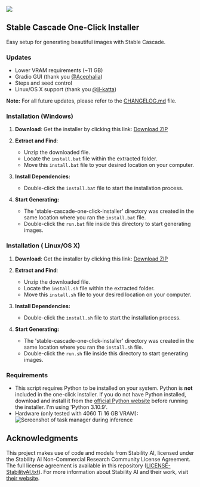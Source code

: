 ![](https://github.com/EtienneDosSantos/stable-cascade-one-click-installer/blob/main/assets/stable-cascade-one-click-installer_background.jpg)

## Stable Cascade One-Click Installer

Easy setup for generating beautiful images with Stable Cascade.

### Updates
- Lower VRAM requirements (~11 GB)
- Gradio GUI (thank you [@Acephalia](https://github.com/Acephalia))
- Steps and seed control
- Linux/OS X support (thank you [@il-katta](https://github.com/il-katta))

**Note:** For all future updates, please refer to the [CHANGELOG.md](https://github.com/EtienneDosSantos/stable-cascade-one-click-installer/blob/main/CHANGELOG.md) file.

### Installation (Windows)

1. **Download**: Get the installer by clicking this link: [Download ZIP](https://github.com/EtienneDosSantos/SC-oci-install.bat-downloader/archive/refs/heads/main.zip)

2. **Extract and Find**: 
   * Unzip the downloaded file.
   * Locate the `install.bat` file within the extracted folder.
   * Move this `install.bat` file to your desired location on your computer.  

3. **Install Dependencies:**
   * Double-click the `install.bat` file to start the installation process.

4. **Start Generating:**
   * The 'stable-cascade-one-click-installer' directory was created in the same location where you ran the `install.bat` file. 
   * Double-click the `run.bat` file inside this directory to start generating images. 

### Installation ( Linux/OS X)

1. **Download**: Get the installer by clicking this link: [Download ZIP](https://github.com/EtienneDosSantos/SC-oci-install.sh-downloader/archive/refs/heads/main.zip)

2. **Extract and Find**: 
   * Unzip the downloaded file.
   * Locate the `install.sh` file within the extracted folder.
   * Move this `install.sh` file to your desired location on your computer.  

3. **Install Dependencies:**
   * Double-click the `install.sh` file to start the installation process.

4. **Start Generating:**
   * The 'stable-cascade-one-click-installer' directory was created in the same location where you ran the `install.sh` file. 
   * Double-click the `run.sh` file inside this directory to start generating images.


### Requirements

- This script requires Python to be installed on your system. Python is **not** included in the one-click installer. If you do not have Python installed, download and install it from the [official Python website](https://www.python.org/downloads/) before running the installer. I'm using 'Python 3.10.9'.
- Hardware (only tested with 4060 Ti 16 GB VRAM): ![Screenshot of task manager during inference](https://raw.githubusercontent.com/EtienneDosSantos/stable-cascade-one-click-installer/main/hardware_requirements.jpg)

## Acknowledgments

This project makes use of code and models from Stability AI, licensed under the Stability AI Non-Commercial Research Community License Agreement. The full license agreement is available in this repository ([LICENSE-StabilityAI.txt](./LICENSE-StabilityAI.txt)). For more information about Stability AI and their work, visit [their website](https://stability.ai/).
